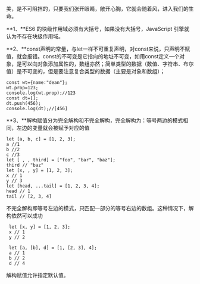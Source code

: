 美，是不可阻挡的，只要我们张开眼睛，敞开心胸，它就会随着风，进入我们的生命。

**1、**ES6 的块级作用域必须有大括号，如果没有大括号，JavaScript 引擎就认为不存在块级作用域。

**2、**const声明的常量，与let一样不可重复声明，对const来说，只声明不赋值，就会报错。const的不可变是它指向的地址不可变，如用const定义一个对象，是可以向对象添加属性的，数组亦然；简单类型的数据（数值、字符串、布尔值）是不可变的，但是要注意复合类型的数据（主要是对象和数组）；

    const wt={name:"dean"};
	wt.prop=123;
	console.log(wt.prop);//123
	const dt=[];
	dt.push(456);
	console.log(dt);//[456]
**3、**解构赋值分为完全解构和不完全解构，完全解构为：等号两边的模式相同，左边的变量就会被赋予对应的值

	let [a, b, c] = [1, 2, 3];
    a //1 
    b //2
    c //3
    let [ , , third] = ["foo", "bar", "baz"];
    third // "baz"
    let [x, , y] = [1, 2, 3];
    x // 1
    y // 3
    let [head, ...tail] = [1, 2, 3, 4];
    head // 1
    tail // [2, 3, 4]
不完全解构即等号左边的模式，只匹配一部分的等号右边的数组。这种情况下，解构依然可以成功

	 let [x, y] = [1, 2, 3];
     x // 1
     y // 2

     let [a, [b], d] = [1, [2, 3], 4];
     a // 1
     b // 2
     d // 4
解构赋值允许指定默认值。